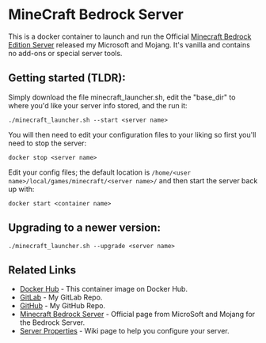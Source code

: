 # MineCraft Bedrock Server

This is a docker container to launch and run the Official [Minecraft Bedrock Edition Server](https://minecraft.net/en-us/download/server/bedrock/) released my Microsoft and Mojang. It's vanilla and contains no add-ons or special server tools.

## Getting started (TLDR):

Simply download the file minecraft_launcher.sh, edit the "base_dir" to where you'd like your server info stored, and the run it:

```
./minecraft_launcher.sh --start <server name>
```

You will then need to edit your configuration files to your liking so first you'll need to stop the server:

```
docker stop <server name>
```

Edit your config files; the default location is ```/home/<user name>/local/games/minecraft/<server name>/``` and then start the server back up with:

```
docker start <container name>
```

## Upgrading to a newer version:
```
./minecraft_launcher.sh --upgrade <server name>
```

## Related Links
* [Docker Hub](https://hub.docker.com/repository/docker/imetzach/bedrock-server/general) - This container image on Docker Hub.
* [GitLab](https://gitlab.com/imetzach/bedrock-server) - My GitLab Repo.
* [GitHub](https://github.com/IMetZach/bedrock-server) - My GitHub Repo.
* [Minecraft Bedrock Server](https://www.minecraft.net/en-us/download/server/bedrock/) - Official page from MicroSoft and Mojang for the Bedrock Server.
* [Server Properties](https://minecraft.gamepedia.com/Server.properties#Bedrock_Edition_3) - Wiki page to help you configure your server.
